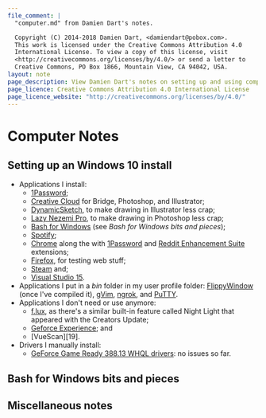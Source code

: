 ```yaml
---
file_comment: |
  "computer.md" from Damien Dart's notes.

  Copyright (C) 2014-2018 Damien Dart, <damiendart@pobox.com>.
  This work is licensed under the Creative Commons Attribution 4.0
  International License. To view a copy of this license, visit
  <http://creativecommons.org/licenses/by/4.0/> or send a letter to
  Creative Commons, PO Box 1866, Mountain View, CA 94042, USA.
layout: note
page_description: View Damien Dart's notes on setting up and using computers.
page_licence: Creative Commons Attribution 4.0 International License
page_licence_website: "http://creativecommons.org/licenses/by/4.0/"
---
```



Computer Notes
==============


Setting up an Windows 10 install
--------------------------------

  - Applications I install:
    - [1Password][1];
    - [Creative Cloud][2] for Bridge, Photoshop, and Illustrator;
    - [DynamicSketch][3], to make drawing in Illustrator less crap;
    - [Lazy Nezemi Pro][4], to make drawing in Photoshop less crap;
    - [Bash for Windows][5] (see _Bash for Windows bits and pieces_);
    - [Spotify][6];
    - [Chrome][7] along the with [1Password][8] and [Reddit Enhancement
      Suite][9] extensions;
    - [Firefox][10], for testing web stuff;
    - [Steam][11] and;
    - [Visual Studio 15][12].
  - Applications I put in a _bin_ folder in my user profile folder:
    [FlippyWindow][13] (once I've compiled it), [gVim][14],
    [ngrok][15], and [PuTTY][16].
  - Applications I don't need or use anymore:
    - [f.lux][17], as there's a similar built-in feature called Night
      Light that appeared with the Creators Update;
    - [Geforce Experience][18]; and
    - [VueScan][19].
  - Drivers I manually install:
    - [GeForce Game Ready 388.13 WHQL drivers][20]: no issues so far.

[1]: <https://1password.com/>
[2]: <http://www.adobe.com/uk/>
[3]: <https://astutegraphics.com/software/dynamicsketch/>
[4]: <https://lazynezumi.com/>
[5]: <https://msdn.microsoft.com/en-gb/commandline/wsl/install_guide>
[6]: <https://www.spotify.com/uk/>
[7]: <https://www.google.com/chrome/>
[8]: <https://agilebits.com/onepassword/extensions>
[9]: <https://redditenhancementsuite.com/>
[10]: <https://www.mozilla.org/en-GB/firefox/new/>
[11]: <http://store.steampowered.com/>
[12]: <https://www.visualstudio.com/>
[13]: <https://www.robotinaponcho.net/git/?p=flippywindow.git>
[14]: <https://vim.sourceforge.io/>
[15]: <https://ngrok.com/>
[16]: <http://www.chiark.greenend.org.uk/~sgtatham/putty/>
[17]: <https://justgetflux.com/>
[18]: <https://www.nvidia.co.uk/geforce/geforce-experience/>
[21]: <https://www.hamrick.com/>
[20]: <https://www.geforce.com/drivers>


Bash for Windows bits and pieces
--------------------------------


Miscellaneous notes
-------------------
